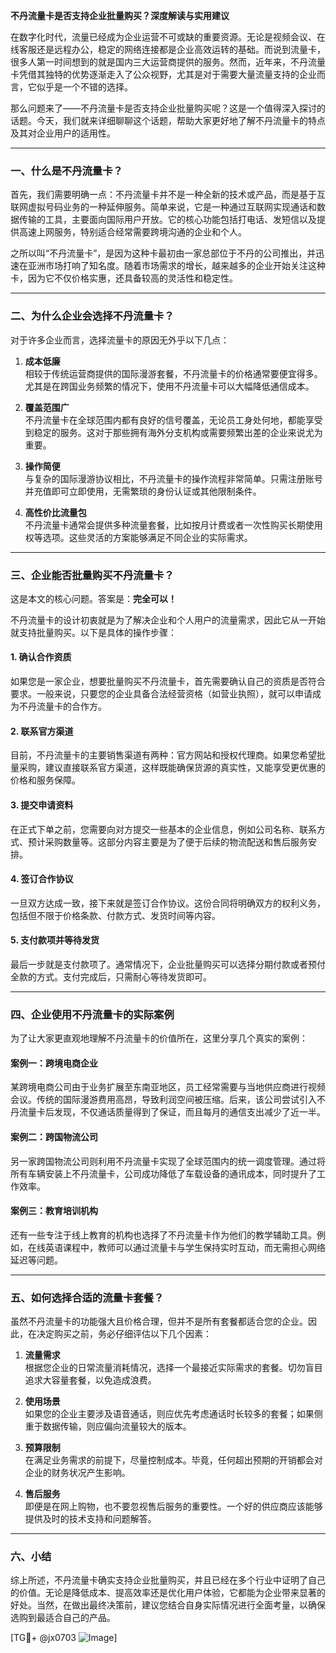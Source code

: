 **不丹流量卡是否支持企业批量购买？深度解读与实用建议**

在数字化时代，流量已经成为企业运营不可或缺的重要资源。无论是视频会议、在线客服还是远程办公，稳定的网络连接都是企业高效运转的基础。而说到流量卡，很多人第一时间想到的就是国内三大运营商提供的服务。然而，近年来，不丹流量卡凭借其独特的优势逐渐走入了公众视野，尤其是对于需要大量流量支持的企业而言，它似乎是一个不错的选择。

那么问题来了——不丹流量卡是否支持企业批量购买呢？这是一个值得深入探讨的话题。今天，我们就来详细聊聊这个话题，帮助大家更好地了解不丹流量卡的特点及其对企业用户的适用性。

---

### **一、什么是不丹流量卡？**

首先，我们需要明确一点：不丹流量卡并不是一种全新的技术或产品，而是基于互联网虚拟号码业务的一种延伸服务。简单来说，它是一种通过互联网实现通话和数据传输的工具，主要面向国际用户开放。它的核心功能包括打电话、发短信以及提供高速上网服务，特别适合经常需要跨境沟通的企业和个人。

之所以叫“不丹流量卡”，是因为这种卡最初由一家总部位于不丹的公司推出，并迅速在亚洲市场打响了知名度。随着市场需求的增长，越来越多的企业开始关注这种卡，因为它不仅价格实惠，还具备较高的灵活性和稳定性。

---

### **二、为什么企业会选择不丹流量卡？**

对于许多企业而言，选择流量卡的原因无外乎以下几点：

1. **成本低廉**  
   相较于传统运营商提供的国际漫游套餐，不丹流量卡的价格通常要便宜得多。尤其是在跨国业务频繁的情况下，使用不丹流量卡可以大幅降低通信成本。

2. **覆盖范围广**  
   不丹流量卡在全球范围内都有良好的信号覆盖，无论员工身处何地，都能享受到稳定的服务。这对于那些拥有海外分支机构或需要频繁出差的企业来说尤为重要。

3. **操作简便**  
   与复杂的国际漫游协议相比，不丹流量卡的操作流程非常简单。只需注册账号并充值即可立即使用，无需繁琐的身份认证或其他限制条件。

4. **高性价比流量包**  
   不丹流量卡通常会提供多种流量套餐，比如按月计费或者一次性购买长期使用权等选项。这些灵活的方案能够满足不同企业的实际需求。

---

### **三、企业能否批量购买不丹流量卡？**

这是本文的核心问题。答案是：**完全可以！**  

不丹流量卡的设计初衷就是为了解决企业和个人用户的流量需求，因此它从一开始就支持批量购买。以下是具体的操作步骤：

#### **1. 确认合作资质**
如果您是一家企业，想要批量购买不丹流量卡，首先需要确认自己的资质是否符合要求。一般来说，只要您的企业具备合法经营资格（如营业执照），就可以申请成为不丹流量卡的合作方。

#### **2. 联系官方渠道**
目前，不丹流量卡的主要销售渠道有两种：官方网站和授权代理商。如果您希望批量采购，建议直接联系官方渠道，这样既能确保货源的真实性，又能享受更优惠的价格和服务保障。

#### **3. 提交申请资料**
在正式下单之前，您需要向对方提交一些基本的企业信息，例如公司名称、联系方式、预计采购数量等。这部分内容主要是为了便于后续的物流配送和售后服务安排。

#### **4. 签订合作协议**
一旦双方达成一致，接下来就是签订合作协议。这份合同将明确双方的权利义务，包括但不限于价格条款、付款方式、发货时间等内容。

#### **5. 支付款项并等待发货**
最后一步就是支付款项了。通常情况下，企业批量购买可以选择分期付款或者预付全款的方式。支付完成后，只需耐心等待发货即可。

---

### **四、企业使用不丹流量卡的实际案例**

为了让大家更直观地理解不丹流量卡的价值所在，这里分享几个真实的案例：

#### **案例一：跨境电商企业**
某跨境电商公司由于业务扩展至东南亚地区，员工经常需要与当地供应商进行视频会议。传统的国际漫游费用高昂，导致利润空间被压缩。后来，该公司尝试引入不丹流量卡后发现，不仅通话质量得到了保证，而且每月的通信支出减少了近一半。

#### **案例二：跨国物流公司**
另一家跨国物流公司则利用不丹流量卡实现了全球范围内的统一调度管理。通过将所有车辆安装上不丹流量卡，公司成功降低了车载设备的通讯成本，同时提升了工作效率。

#### **案例三：教育培训机构**
还有一些专注于线上教育的机构也选择了不丹流量卡作为他们的教学辅助工具。例如，在线英语课程中，教师可以通过流量卡与学生保持实时互动，而无需担心网络延迟等问题。

---

### **五、如何选择合适的流量卡套餐？**

虽然不丹流量卡的功能强大且价格合理，但并不是所有套餐都适合您的企业。因此，在决定购买之前，务必仔细评估以下几个因素：

1. **流量需求**  
   根据您企业的日常流量消耗情况，选择一个最接近实际需求的套餐。切勿盲目追求大容量套餐，以免造成浪费。

2. **使用场景**  
   如果您的企业主要涉及语音通话，则应优先考虑通话时长较多的套餐；如果侧重于数据传输，则应偏向流量较大的版本。

3. **预算限制**  
   在满足业务需求的前提下，尽量控制成本。毕竟，任何超出预期的开销都会对企业的财务状况产生影响。

4. **售后服务**  
   即便是在网上购物，也不要忽视售后服务的重要性。一个好的供应商应该能够提供及时的技术支持和问题解答。

---

### **六、小结**

综上所述，不丹流量卡确实支持企业批量购买，并且已经在多个行业中证明了自己的价值。无论是降低成本、提高效率还是优化用户体验，它都能为企业带来显著的好处。当然，在做出最终决策前，建议您结合自身实际情况进行全面考量，以确保选购到最适合自己的产品。

[TG💪+ @jx0703 ![Image](https://github.com/user-attachments/assets/dbca1d08-cadb-493c-b0ec-ad6f7a83f270)]